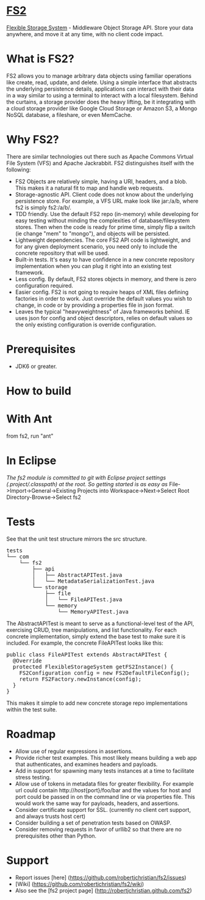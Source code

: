 [FS2](http://robertjchristian/github.com/fs2)
====
[Flexible Storage System](http://robertjchristian/github.com/fs2) - Middleware Object Storage API.  Store your data anywhere, and move it at any time, with no client code impact.

What is FS2?
============================
FS2 allows you to manage arbitrary data objects using familiar operations like create, read, update, and delete. Using a simple interface that abstracts the underlying persistence details, applications can interact with their data in a way similar to using
a terminal to interact with a local filesystem. Behind the curtains, a storage provider does the heavy lifting, be it integrating with a cloud storage provider like Google Cloud Storage
or Amazon S3, a Mongo NoSQL database, a fileshare, or even MemCache.

Why FS2?
============================
There are similar technologies out there such as Apache Commons Virtual File System (VFS) and Apache Jackrabbit.  FS2 distinguishes itself with the following:
* FS2 Objects are relatively simple, having a URI, headers, and a blob.  This makes it a natural fit to map and handle web requests.
* Storage-agnostic API.  Client code does not know about the underlying persistence store.  For example, a VFS URL make look like jar:/a/b, where fs2 is simply fs2:/a/b/.
* TDD friendly.  Use the default FS2 repo (in-memory) while developing for easy testing without minding the complexities of database/filesystem stores.  Then when the code is ready for prime time, simply flip a switch (ie change "mem" to "mongo"), and objects will be persisted.
* Lightweight dependencies.  The core FS2 API code is lightweight, and for any given deployment scenario, you need only to include the concrete repository that will be used.
* Built-in tests.  It's easy to have confidence in a new concrete repository implementation when you can plug it right into an existing test framework.
* Less config.  By default, FS2 stores objects in memory, and there is zero configuration required.
* Easier config.  FS2 is not going to require heaps of XML files defining factories in order to work.  Just override the default values you wish to change, in code or by providing a properties file in json format.
* Leaves the typical "heavyweightness" of Java frameworks behind.  IE uses json for config and object descriptors, relies on default values so the only existing configuration is override configuration.

Prerequisites
============================
* JDK6 or greater.

How to build
============================

With Ant
====
from fs2, run "ant"

In Eclipse
===
_The fs2 module is committed to git with Eclipse project settings (.project/.classpath) at the root.  So getting started is as easy as_
File->Import->General->Existing Projects into Workspace->Next->Select Root Directory-Browse->Select fs2

Tests
============================
See that the unit test structure mirrors the src structure.
<pre>
tests
└── com
    └── fs2
        ├── api
        │   ├── AbstractAPITest.java
        │   └── MetadataSerializationTest.java
        └── storage
            ├── file
            │   └── FileAPITest.java
            └── memory
                └── MemoryAPITest.java
</pre>
The AbstractAPITest is meant to serve as a functional-level test of the API, exercising CRUD, tree manipulations, and list functionality.  For each concrete implementation, simply extend the base test to make sure it is included.  For example, the concrete FileAPITest looks like this:
<pre>
public class FileAPITest extends AbstractAPITest {
  @Override
  protected FlexibleStorageSystem getFS2Instance() {
    FS2Configuration config = new FS2DefaultFileConfig();
    return FS2Factory.newInstance(config);
  }
}
</pre>
This makes it simple to add new concrete storage repo implementations within the test suite.

Roadmap
============================

* Allow use of regular expressions in assertions.
* Provide richer test examples.  This most likely means building a web app that authenticates, and examines headers and payloads.
* Add in support for spawning many tests instances at a time to facilitate stress testing.
* Allow use of tokens in metadata files for greater flexibility.  For example url could contain http://${host}${port}/foo/bar and the values for host and port could be passed in on the command line or via properties file.  This would work the same way for payloads, headers, and assertions.
* Consider certificate support for SSL. (currently no client cert support, and always trusts host cert)
* Consider building a set of penetration tests based on OWASP.
* Consider removing requests in favor of urllib2 so that there are no prerequisites other than Python.

Support
============================
* Report issues [here] (https://github.com/robertjchristian/fs2/issues)
* [Wiki] (https://github.com/robertjchristian/fs2/wiki)
* Also see the [fs2 project page] (http://robertjchristian.github.com/fs2)
